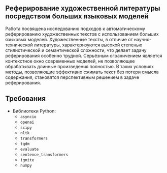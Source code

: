 ## Реферирование художественной литературы посредством больших языковых моделей

Работа посвящена исследованию подходов к автоматическому реферированию художественных текстов с использованием больших языковых моделей. Художественные тексты, в отличие от научно-технической литературы, характеризуются высокой степенью стилистической и семантической сложности, что делает задачу реферирования особенно трудной. Серьёзным ограничением является контекстное окно современных моделей, не позволяющее обрабатывать длинные произведения полностью. В таких условиях методы, позволяющие эффективно сжимать текст без потери смысла содержания, становятся перспективным решением в задаче реферирования.

## Требования

* Библиотеки Python:
  - `asyncio`
  - `openai`
  - `scipy`
  - `nltk`
  - `transformers`
  - `tqdm`
  - `evaluate`
  - `sentence_transformers`
  - `ignite`
  - `numpy`
